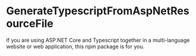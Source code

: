 # GenerateTypescriptFromAspNetResourceFile
If you are using ASP.NET Core and Typescript together in a multi-language website or web application, this npm package is for you.
